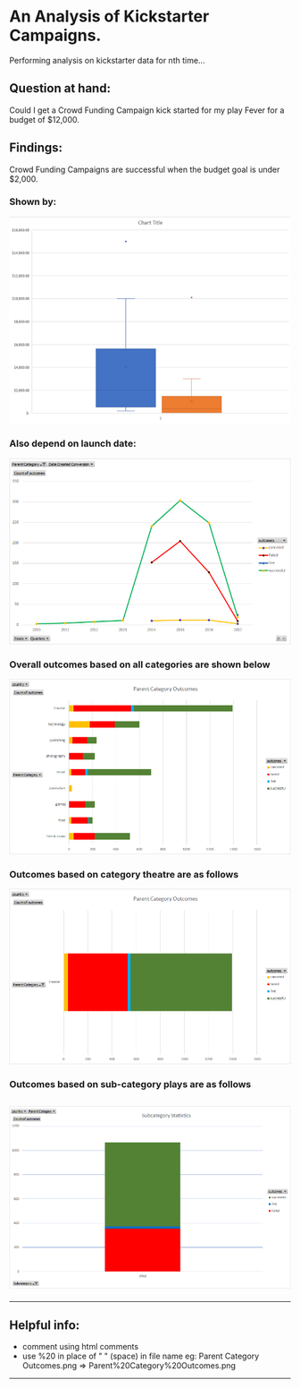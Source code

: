 # An Analysis of Kickstarter Campaigns.
Performing analysis on kickstarter data for nth time...


## Question at hand:
Could I get a Crowd Funding Campaign kick started for my play Fever for a budget of $12,000.

## Findings:
Crowd Funding Campaigns are successful when the budget goal is under $2,000.

### Shown by:
![](Box_and_chart_plot.png)

### Also depend on launch date:
![](Outcomes_Based_on_Launch_Date.png)

### Overall outcomes based on all categories are shown below
![](Parent%20Category%20Outcomes.png)

### Outcomes based on category theatre are as follows
![](Theatre_Statistics.png)

### Outcomes based on sub-category plays are as follows
![](Plays_Statistics.png)
---

---
## Helpful info:
- comment using html comments <!----> <!-- ![](test_img.png) -->
- use %20 in place of " " (space) in file name eg: Parent Category Outcomes.png => Parent%20Category%20Outcomes.png
---

